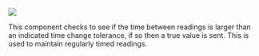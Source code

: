 ﻿
![](https://lh3.googleusercontent.com/rn0iKt6IJ30P1YgTRe0s_bLn1sTrAYk9QZ6aLSm1AlKOmseayjSOaz03suHTA0oxkBGyFWHcnz21vkd2aRuEgtk7gBg20KkdPjpYCdxEisT5SstkEmVj7HZNS1Y7HMhO2H20BGv4)

This component checks to see if the time between readings is larger than an indicated time change tolerance, if so then a true value is sent. This is used to maintain regularly timed readings.
